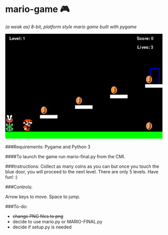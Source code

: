 # mario-game :video_game:

_(a weak as) 8-bit, platform style mario game built with pygame_

<img src="https://raw.githubusercontent.com/pang-s/mario-game/master/screenshot.png?token=APsBvoAnTWTUFBSsVG7tFVjD9xPz6flSks5Xa8blwA%3D%3D" width="500">


###Requirements:
Pygame and Python 3

####To launch the game run mario-final.py from the CMI.

###Instructions:
Collect as many coins as you can but once you touch the blue door, you will proceed to the next level.
There are only 5 levels. 
Have fun! :)

###Controls:

Arrow keys to move. Space to jump.

###To-do:
- ~~change PNG files to png~~
- decide to use mario.py or MARIO-FINAL.py
- decide if setup.py is needed

